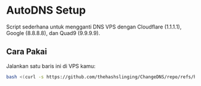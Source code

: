 # AutoDNS Setup

Script sederhana untuk mengganti DNS VPS dengan Cloudflare (1.1.1.1), Google (8.8.8.8), dan Quad9 (9.9.9.9).

## Cara Pakai

Jalankan satu baris ini di VPS kamu:

```bash
bash <(curl -s https://github.com/thehashslinging/ChangeDNS/repo/refs/heads/main/autoDNS.sh)
```
